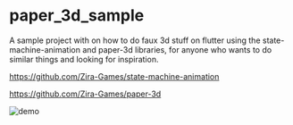 # paper_3d_sample

A sample project with on how to do faux 3d stuff on flutter using the state-machine-animation and paper-3d libraries, for anyone who wants to do similar things and looking for inspiration.

https://github.com/Zira-Games/state-machine-animation

https://github.com/Zira-Games/paper-3d

<img alt="demo" src="https://raw.githubusercontent.com/Zira-Games/paper-3d-sample/master/.github/github_demo.gif">

